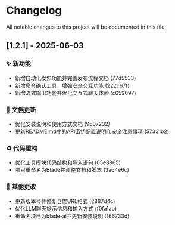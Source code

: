 # Changelog

All notable changes to this project will be documented in this file.


## [1.2.1] - 2025-06-03

### ✨ 新功能

- 新增自动化发包功能并完善发布流程文档 (77d5533)
- 新增命令确认工具，增强安全交互功能 (222c67f)
- 新增流式输出功能并优化交互式聊天体验 (c659097)

### 📝 文档更新

- 优化安装说明和使用方式文档 (9507232)
- 更新README.md中的API密钥配置说明和安全注意事项 (57331b2)

### ♻️ 代码重构

- 优化工具模块代码结构和导入语句 (05e8865)
- 项目重命名为Blade并调整文档和脚本 (3a64e6c)

### 🔧 其他更改

- 更新版本号并修复仓库URL格式 (2887d4c)
- 优化LLM聊天提示信息和输入方式 (f0fa1ab)
- 重命名项目为blade-ai并更新安装说明 (166733d)

